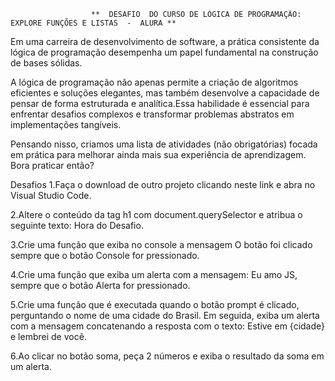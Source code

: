                       **  DESAFIO  DO CURSO DE LÓGICA DE PROGRAMAÇÃO: EXPLORE FUNÇÕES E LISTAS  -  ALURA **


Em uma carreira de desenvolvimento de software, a prática consistente da lógica de programação desempenha um papel fundamental na construção de bases sólidas.

A lógica de programação não apenas permite a criação de algoritmos eficientes e soluções elegantes, mas também desenvolve a capacidade de pensar de forma estruturada e analítica.Essa habilidade é essencial para enfrentar desafios complexos e transformar problemas abstratos em implementações tangíveis.

Pensando nisso, criamos uma lista de atividades (não obrigatórias) focada em prática para melhorar ainda mais sua experiência de aprendizagem. Bora praticar então?

Desafios
 1.Faça o download de outro projeto clicando neste link e abra no Visual Studio Code.

2.Altere o conteúdo da tag h1 com document.querySelector e atribua o seguinte texto: Hora do Desafio.

3.Crie uma função que exiba no console a mensagem O botão foi clicado sempre que o botão Console for pressionado.

4.Crie uma função que exiba um alerta com a mensagem: Eu amo JS, sempre que o botão Alerta for pressionado.

5.Crie uma função que é executada quando o botão prompt é clicado, perguntando o nome de uma cidade do Brasil. Em seguida, exiba um alerta com a mensagem concatenando a resposta com o texto: Estive em {cidade} e lembrei de você.

6.Ao clicar no botão soma, peça 2 números e exiba o resultado da soma em um alerta.
